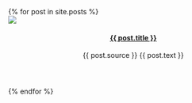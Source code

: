 <article class="posts">
  {% for post in site.posts %}
    <div class="post">
      <div class="thumb">
        <img src="{{ post.img }}">
      </div>
      <header class="content">
        <h4><a href="{{ post.link }}">{{ post.title }}</a></h4>  
        <p><span class="source">{{ post.source }}</span> {{ post.text }}</p>
      </header>
      <footer>
      </footer>
    </div>
  {% endfor %}
</article>
